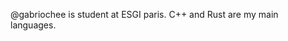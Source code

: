 @gabriochee is student at ESGI paris. C++ and Rust are my main languages.

<!---
gabriochee/gabriochee is a ✨ special ✨ repository because its `README.md` (this file) appears on your GitHub profile.
You can click the Preview link to take a look at your changes.
--->
